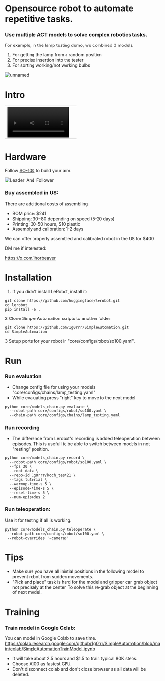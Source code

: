 # Opensource robot to automate repetitive tasks.

### Use multiple ACT models to solve complex robotics tasks.

For example, in the lamp testing demo, we combined 3 models:

1. For getting the lamp from a random position
2. For precise insertion into the tester
3. For sorting working/not working bulbs

![unnamed](https://github.com/user-attachments/assets/d105cf69-1b82-4581-90b7-9a9cd0a4f595)

# Intro

<table>
  <tr>
    <td><video src="https://github.com/user-attachments/assets/62472ce6-3084-41ec-8245-32a3c10f4b79" width=200/></td>
    <td></td>
  </tr>
</table>

# Hardware

Follow [SO-100](https://github.com/TheRobotStudio/SO-ARM100) to build your arm.

![Leader_And_Follower](./media/so-100.png)

### Buy assembled in US:

There are additional costs of assembling

-   BOM price: $241
-   Shipping: $30-$80 depending on speed (5-20 days)
-   Printing: 30-50 hours, $10 plastic
-   Assembly and calibration: 1-2 days

We can offer properly assembled and calibrated robot in the US for $400

DM me if interested:

https://x.com/ihorbeaver

# Installation

1.  If you didn't install LeRobot, install it:

```
git clone https://github.com/huggingface/lerobot.git
cd lerobot
pip install -e .
```

2 Clone Simple Automation scripts to another folder

```
git clone https://github.com/1g0rrr/SimpleAutomation.git
cd SimpleAutomation
```

3 Setup ports for your robot in "core/configs/robot/so100.yaml".

# Run

### Run evaluation

-   Change config file for using your models "core/configs/chains/lamp_testing.yaml"
-   While evaluating press "right" key to move to the next model

```
python core/models_chain.py evaluate \
  --robot-path core/configs/robot/so100.yaml \
  --chain-path core/configs/chains/lamp_testing.yaml
```

### Run recording

-   The difference from Lerobot's recording is added teleoperation between episodes. This is usefull to be able to switch between models in not "resting" position.

```
python core/models_chain.py record \
  --robot-path core/configs/robot/so100.yaml \
  --fps 30 \
  --root data \
  --repo-id 1g0rrr/koch_test21 \
  --tags tutorial \
  --warmup-time-s 5 \
  --episode-time-s 5 \
  --reset-time-s 5 \
  --num-episodes 2
```

### Run teleoperation:

Use it for testing if all is working.

```
python core/models_chain.py teleoperate \
 --robot-path core/configs/robot/so100.yaml \
 --robot-overrides '~cameras'
```

# Tips

-   Make sure you have all inintial positions in the following model to prevent robot from sudden movements.
-   "Pick and place" task is hard for the model and gripper can grab object not precisely at the center. To solve this re-grab object at the beginning of next model.

# Training

### Train model in Google Colab:

You can model in Google Colab to save time.
https://colab.research.google.com/github/1g0rrr/SimpleAutomation/blob/main/colab/SimpleAutomationTrainModel.ipynb

-   It will take about 2.5 hours and $1.5 to train typical 80K steps.
-   Choose A100 as fastest GPU.
-   Don't disconnect colab and don't close browser as all data will be deleted.
